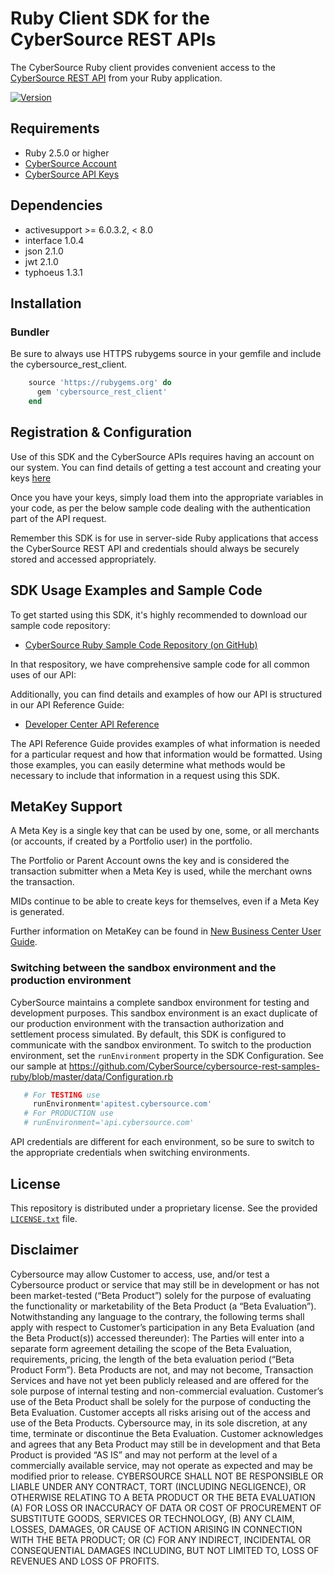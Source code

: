 # Ruby Client SDK for the CyberSource REST APIs

The CyberSource Ruby client provides convenient access to the [CyberSource REST API](https://developer.cybersource.com/api/reference/api-reference.html) from your Ruby application.

[![Version         ][rubygems_badge]][rubygems]

[rubygems_badge]: https://badge.fury.io/rb/cybersource_rest_client.svg
[rubygems]: https://rubygems.org/gems/cybersource_rest_client

## Requirements

* Ruby 2.5.0 or higher
* [CyberSource Account](https://developer.cybersource.com/api/developer-guides/dita-gettingstarted/registration.html)
* [CyberSource API Keys](https://prod.developer.cybersource.com/api/developer-guides/dita-gettingstarted/registration/createCertSharedKey.html)

## Dependencies

* activesupport >= 6.0.3.2, < 8.0
* interface 1.0.4
* json 2.1.0
* jwt 2.1.0
* typhoeus 1.3.1

## Installation

### Bundler

Be sure to always use HTTPS rubygems source in your gemfile and include the cybersource_rest_client.

```ruby
	source 'https://rubygems.org' do
	  gem 'cybersource_rest_client'
	end
```

## Registration & Configuration

Use of this SDK and the CyberSource APIs requires having an account on our system. You can find details of getting a test account and creating your keys [here](https://developer.cybersource.com/api/developer-guides/dita-gettingstarted/registration.html)

Once you have your keys, simply load them into the appropriate variables in your code, as per the below sample code dealing with the authentication part of the API request.

Remember this SDK is for use in server-side Ruby applications that access the CyberSource REST API and credentials should always be securely stored and accessed appropriately.

## SDK Usage Examples and Sample Code

To get started using this SDK, it's highly recommended to download our sample code repository:

* [CyberSource Ruby Sample Code Repository (on GitHub)](https://github.com/CyberSource/cybersource-rest-samples-ruby)

In that respository, we have comprehensive sample code for all common uses of our API:

Additionally, you can find details and examples of how our API is structured in our API Reference Guide:

* [Developer Center API Reference](https://developer.cybersource.com/api/reference/api-reference.html)

The API Reference Guide provides examples of what information is needed for a particular request and how that information would be formatted. Using those examples, you can easily determine what methods would be necessary to include that information in a request using this SDK.

## MetaKey Support

A Meta Key is a single key that can be used by one, some, or all merchants (or accounts, if created by a Portfolio user) in the portfolio.

The Portfolio or Parent Account owns the key and is considered the transaction submitter when a Meta Key is used, while the merchant owns the transaction.

MIDs continue to be able to create keys for themselves, even if a Meta Key is generated.

Further information on MetaKey can be found in [New Business Center User Guide](https://developer.cybersource.com/library/documentation/dev_guides/Business_Center/New_Business_Center_User_Guide.pdf).

### Switching between the sandbox environment and the production environment

CyberSource maintains a complete sandbox environment for testing and development purposes. This sandbox environment is an exact duplicate of our production environment with the transaction authorization and settlement process simulated. By default, this SDK is configured to communicate with the sandbox environment. To switch to the production environment, set the `runEnvironment` property in the SDK Configuration.  See our sample at <https://github.com/CyberSource/cybersource-rest-samples-ruby/blob/master/data/Configuration.rb>

```Ruby
   # For TESTING use
     runEnvironment='apitest.cybersource.com'
   # For PRODUCTION use
   # runEnvironment='api.cybersource.com'
```

API credentials are different for each environment, so be sure to switch to the appropriate credentials when switching environments.

## License

This repository is distributed under a proprietary license. See the provided [`LICENSE.txt`](/LICENSE.txt) file.

## Disclaimer

Cybersource may allow Customer to access, use, and/or test a Cybersource product or service that may still be in development or has not been market-tested (“Beta Product”) solely for the purpose of evaluating the functionality or marketability of the Beta Product (a “Beta Evaluation”). Notwithstanding any language to the contrary, the following terms shall apply with respect to Customer’s participation in any Beta Evaluation (and the Beta Product(s)) accessed thereunder): The Parties will enter into a separate form agreement detailing the scope of the Beta Evaluation, requirements, pricing, the length of the beta evaluation period (“Beta Product Form”). Beta Products are not, and may not become, Transaction Services and have not yet been publicly released and are offered for the sole purpose of internal testing and non-commercial evaluation. Customer’s use of the Beta Product shall be solely for the purpose of conducting the Beta Evaluation. Customer accepts all risks arising out of the access and use of the Beta Products. Cybersource may, in its sole discretion, at any time, terminate or discontinue the Beta Evaluation. Customer acknowledges and agrees that any Beta Product may still be in development and that Beta Product is provided “AS IS” and may not perform at the level of a commercially available service, may not operate as expected and may be modified prior to release. CYBERSOURCE SHALL NOT BE RESPONSIBLE OR LIABLE UNDER ANY CONTRACT, TORT (INCLUDING NEGLIGENCE), OR OTHERWISE RELATING TO A BETA PRODUCT OR THE BETA EVALUATION (A) FOR LOSS OR INACCURACY OF DATA OR COST OF PROCUREMENT OF SUBSTITUTE GOODS, SERVICES OR TECHNOLOGY, (B) ANY CLAIM, LOSSES, DAMAGES, OR CAUSE OF ACTION ARISING IN CONNECTION WITH THE BETA PRODUCT; OR (C) FOR ANY INDIRECT, INCIDENTAL OR CONSEQUENTIAL DAMAGES INCLUDING, BUT NOT LIMITED TO, LOSS OF REVENUES AND LOSS OF PROFITS.
